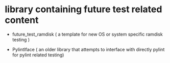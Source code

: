 # library containing future test related content

* future_test_ramdisk ( a template for new OS or system specific ramdisk testing )

* PylintIface ( an older library that attempts to interface with directly pylint for pylint related testing)
